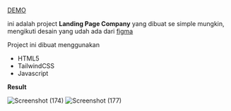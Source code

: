 [DEMO](https://warchair.github.io/simple-homepage-2/)

ini adalah project **Landing Page Company** yang dibuat se simple mungkin, mengikuti desain yang udah ada dari [figma](https://www.figma.com/file/0z9t5dX3lLPovHATcwPz6W/EdTech-Landing-Page-(Community)?node-id=0%3A1)

Project ini dibuat menggunakan 
- HTML5
- TailwindCSS
- Javascript

**Result**

![Screenshot (174)](https://user-images.githubusercontent.com/65278976/189614360-95ab1e0e-7faa-4431-a637-ee567ee41e26.png)
![Screenshot (177)](https://user-images.githubusercontent.com/65278976/189614408-f8c31803-30f8-4275-bcbe-e4018ee0e275.png)

